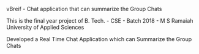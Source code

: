 vBreif - Chat application that can summarize the Group Chats

This is the final year project of B. Tech. - CSE - Batch 2018 - M S Ramaiah University of Applied Sciences

Developed a Real Time Chat Application which can Summarize the Group Chats

